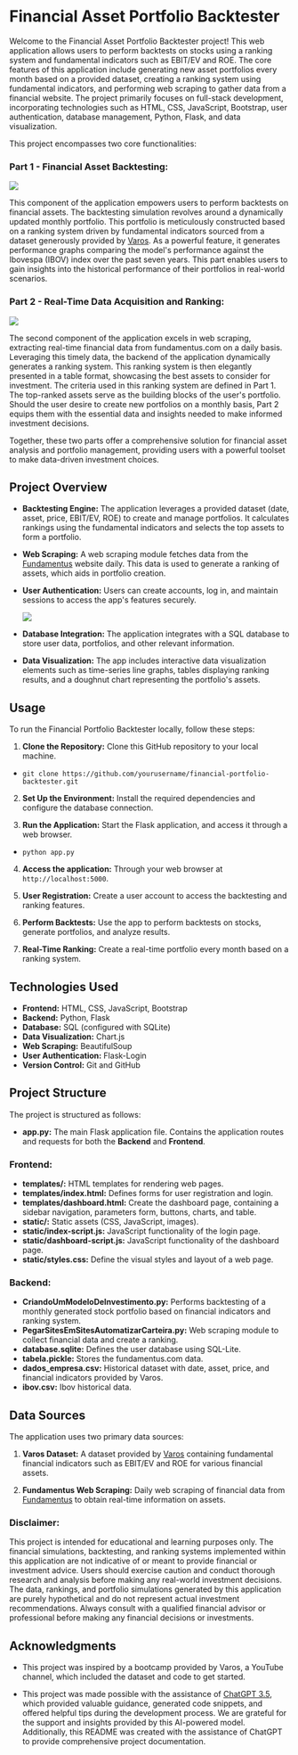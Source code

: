# Financial Asset Portfolio Backtester

Welcome to the Financial Asset Portfolio Backtester project! This web application allows users to perform backtests on stocks using a ranking system and fundamental indicators such as EBIT/EV and ROE. The core features of this application include generating new asset portfolios every month based on a provided dataset, creating a ranking system using fundamental indicators, and performing web scraping to gather data from a financial website. The project primarily focuses on full-stack development, incorporating technologies such as HTML, CSS, JavaScript, Bootstrap, user authentication, database management, Python, Flask, and data visualization.

This project encompasses two core functionalities:

### Part 1 - Financial Asset Backtesting:

<img src="https://github.com/felipecacique/PortfolioBacktester/blob/main/img/backtest-page.png" />

This component of the application empowers users to perform backtests on financial assets. The backtesting simulation revolves around a dynamically updated monthly portfolio. This portfolio is meticulously constructed based on a ranking system driven by fundamental indicators sourced from a dataset generously provided by [Varos](https://www.youtube.com/@varos-programacao). As a powerful feature, it generates performance graphs comparing the model's performance against the Ibovespa (IBOV) index over the past seven years. This part enables users to gain insights into the historical performance of their portfolios in real-world scenarios.

### Part 2 - Real-Time Data Acquisition and Ranking:

<img src="https://github.com/felipecacique/PortfolioBacktester/blob/main/img/ranking-page.png" />

The second component of the application excels in web scraping, extracting real-time financial data from fundamentus.com on a daily basis. Leveraging this timely data, the backend of the application dynamically generates a ranking system. This ranking system is then elegantly presented in a table format, showcasing the best assets to consider for investment. The criteria used in this ranking system are defined in Part 1. The top-ranked assets serve as the building blocks of the user's portfolio. Should the user desire to create new portfolios on a monthly basis, Part 2 equips them with the essential data and insights needed to make informed investment decisions.

Together, these two parts offer a comprehensive solution for financial asset analysis and portfolio management, providing users with a powerful toolset to make data-driven investment choices.

## Project Overview

- **Backtesting Engine:** The application leverages a provided dataset (date, asset, price, EBIT/EV, ROE) to create and manage portfolios. It calculates rankings using the fundamental indicators and selects the top assets to form a portfolio.

- **Web Scraping:** A web scraping module fetches data from the [Fundamentus](https://www.fundamentus.com.br/resultado.php) website daily. This data is used to generate a ranking of assets, which aids in portfolio creation.

- **User Authentication:** Users can create accounts, log in, and maintain sessions to access the app's features securely.

  <img src="https://github.com/felipecacique/PortfolioBacktester/blob/main/img/login-page.png" />

- **Database Integration:** The application integrates with a SQL database to store user data, portfolios, and other relevant information.

- **Data Visualization:** The app includes interactive data visualization elements such as time-series line graphs, tables displaying ranking results, and a doughnut chart representing the portfolio's assets.

## Usage

To run the Financial Portfolio Backtester locally, follow these steps:

1. **Clone the Repository:** Clone this GitHub repository to your local machine.


- `git clone https://github.com/yourusername/financial-portfolio-backtester.git`

2. **Set Up the Environment:** Install the required dependencies and configure the database connection.

3. **Run the Application:** Start the Flask application, and access it through a web browser.

- `python app.py`

4. **Access the application:** Through your web browser at `http://localhost:5000`.

5. **User Registration:** Create a user account to access the backtesting and ranking features.

6. **Perform Backtests:** Use the app to perform backtests on stocks, generate portfolios, and analyze results.

7. **Real-Time Ranking:** Create a real-time portfolio every month based on a ranking system.

## Technologies Used
- **Frontend:** HTML, CSS, JavaScript, Bootstrap
- **Backend:** Python, Flask
- **Database:** SQL (configured with SQLite)
- **Data Visualization:** Chart.js
- **Web Scraping:** BeautifulSoup
- **User Authentication:** Flask-Login
- **Version Control:** Git and GitHub

## Project Structure

The project is structured as follows:

- **app.py:** The main Flask application file. Contains the application routes and requests for both the **Backend** and **Frontend**.
  
### Frontend:
  
- **templates/:** HTML templates for rendering web pages.
- **templates/index.html:** Defines forms for user registration and login.
- **templates/dashboard.html:** Create the dashboard page, containing a sidebar navigation, parameters form, buttons, charts, and table.
- **static/:** Static assets (CSS, JavaScript, images).
- **static/index-script.js:** JavaScript functionality of the login page.
- **static/dashboard-script.js:** JavaScript functionality of the dashboard page.
- **static/styles.css:** Define the visual styles and layout of a web page.

### Backend: 

- **CriandoUmModeloDeInvestimento.py:** Performs backtesting of a monthly generated stock portfolio based on financial indicators and ranking system.
- **PegarSitesEmSitesAutomatizarCarteira.py:** Web scraping module to collect financial data and create a ranking.
- **database.sqlite:** Defines the user database using SQL-Lite.
- **tabela.pickle:** Stores the fundamentus.com data.
- **dados_empresa.csv:** Historical dataset with date, asset, price, and financial indicators provided by Varos.
- **ibov.csv:** Ibov historical data.



## Data Sources

The application uses two primary data sources:

1. **Varos Dataset:** A dataset provided by [Varos](https://www.youtube.com/@varos-programacao) containing fundamental financial indicators such as EBIT/EV and ROE for various financial assets.
   
2. **Fundamentus Web Scraping:** Daily web scraping of financial data from [Fundamentus](https://www.fundamentus.com.br/resultado.php) to obtain real-time information on assets.

### Disclaimer:

This project is intended for educational and learning purposes only. The financial simulations, backtesting, and ranking systems implemented within this application are not indicative of or meant to provide financial or investment advice. Users should exercise caution and conduct thorough research and analysis before making any real-world investment decisions. The data, rankings, and portfolio simulations generated by this application are purely hypothetical and do not represent actual investment recommendations. Always consult with a qualified financial advisor or professional before making any financial decisions or investments.

## Acknowledgments

* This project was inspired by a bootcamp provided by Varos, a YouTube channel, which included the dataset and code to get started.

* This project was made possible with the assistance of [ChatGPT 3.5](https://chat.openai.com/), which provided valuable guidance, generated code snippets, and offered helpful tips during the development process. We are grateful for the support and insights provided by this AI-powered model. Additionally, this README was created with the assistance of ChatGPT to provide comprehensive project documentation.

